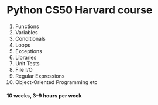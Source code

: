 # Python CS50 Harvard course
1. Functions
2. Variables
3. Conditionals
4. Loops
5. Exceptions
6. Libraries
7. Unit Tests
8. File I/O
9. Regular Expressions
10. Object-Oriented Programming etc

#### 10 weeks, 3–9 hours per week
